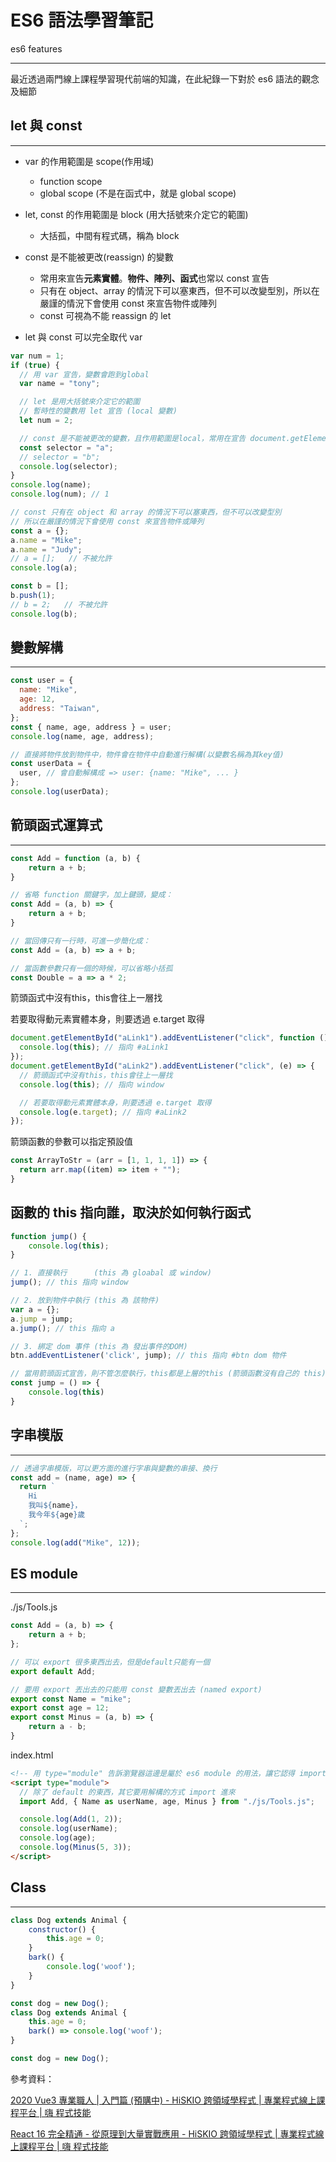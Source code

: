 # ES6 語法學習筆記


es6 features

<!--more-->

---

最近透過兩門線上課程學習現代前端的知識，在此紀錄一下對於 es6 語法的觀念及細節



## let 與 const

------

- var 的作用範圍是 scope(作用域)

  - function scope
  - global scope (不是在函式中，就是 global scope)

- let, const 的作用範圍是 block (用大括號來介定它的範圍)

  - 大括孤，中間有程式碼，稱為 block

- const 是不能被更改(reassign) 的變數

  - 常用來宣告**元素實體**。**物件、陣列、函式**也常以 const 宣告
  - 只有在 object、array 的情況下可以塞東西，但不可以改變型別，所以在嚴謹的情況下會使用 const 來宣告物件或陣列
  - const 可視為不能 reassign 的 let

- let 與 const 可以完全取代 var

```javascript
var num = 1;
if (true) {
  // 用 var 宣告，變數會跑到global
  var name = "tony";

  // let 是用大括號來介定它的範圍
  // 暫時性的變數用 let 宣告 (local 變數)
  let num = 2;

  // const 是不能被更改的變數，且作用範圍是local，常用在宣告 document.getElementById()
  const selector = "a";
  // selector = "b";
  console.log(selector);
}
console.log(name);
console.log(num); // 1

// const 只有在 object 和 array 的情況下可以塞東西，但不可以改變型別
// 所以在嚴謹的情況下會使用 const 來宣告物件或陣列
const a = {};
a.name = "Mike";
a.name = "Judy";
// a = [];   // 不被允許
console.log(a);

const b = [];
b.push(1);
// b = 2;   // 不被允許
console.log(b);
```

## 變數解構

------

```javascript
const user = {
  name: "Mike",
  age: 12,
  address: "Taiwan",
};
const { name, age, address } = user;
console.log(name, age, address);

// 直接將物件放到物件中，物件會在物件中自動進行解構(以變數名稱為其key值)
const userData = {
  user, // 會自動解構成 => user: {name: "Mike", ... }
};
console.log(userData);
```

## 箭頭函式運算式

------

```javascript
const Add = function (a, b) {
    return a + b;
}

// 省略 function 關鍵字，加上鍵頭，變成：
const Add = (a, b) => {
    return a + b;
}

// 當回傳只有一行時，可進一步簡化成：
const Add = (a, b) => a + b;

// 當函數參數只有一個的時候，可以省略小括孤
const Double = a => a * 2;
```

箭頭函式中沒有this，this會往上一層找

若要取得動元素實體本身，則要透過 e.target 取得

```javascript
document.getElementById("aLink1").addEventListener("click", function () {
  console.log(this); // 指向 #aLink1
});
document.getElementById("aLink2").addEventListener("click", (e) => {
  // 箭頭函式中沒有this，this會往上一層找
  console.log(this); // 指向 window

  // 若要取得動元素實體本身，則要透過 e.target 取得
  console.log(e.target); // 指向 #aLink2
});
```

箭頭函數的參數可以指定預設值

```javascript
const ArrayToStr = (arr = [1, 1, 1, 1]) => {
  return arr.map((item) => item + "");
}
```

## 函數的 this 指向誰，取決於如何執行函式

```javascript
function jump() {
    console.log(this);
}

// 1. 直接執行      (this 為 gloabal 或 window)
jump(); // this 指向 window

// 2. 放到物件中執行 (this 為 該物件)
var a = {};
a.jump = jump;
a.jump(); // this 指向 a

// 3. 綁定 dom 事件 (this 為 發出事件的DOM)
btn.addEventListener('click', jump); // this 指向 #btn dom 物件

// 當用箭頭函式宣告，則不管怎麼執行，this都是上層的this (箭頭函數沒有自己的 this)
const jump = () => {
    console.log(this)
}
```

## 字串模版

------

```javascript
// 透過字串模版，可以更方面的進行字串與變數的串接、換行
const add = (name, age) => {
  return `
    Hi
    我叫${name}，
    我今年${age}歲
  `;
};
console.log(add("Mike", 12));
```

## ES module

------

./js/Tools.js

```javascript
const Add = (a, b) => {
    return a + b;
};

// 可以 export 很多東西出去，但是default只能有一個
export default Add;

// 要用 export 丟出去的只能用 const 變數丟出去 (named export)
export const Name = "mike";
export const age = 12;
export const Minus = (a, b) => {
    return a - b;
}
```

index.html

```html
<!-- 用 type="module" 告訴瀏覽器這邊是屬於 es6 module 的用法，讓它認得 import 指令 -->
<script type="module">
  // 除了 default 的東西，其它要用解構的方式 import 進來
  import Add, { Name as userName, age, Minus } from "./js/Tools.js";

  console.log(Add(1, 2));
  console.log(userName);
  console.log(age);
  console.log(Minus(5, 3));
</script>
```

## Class

------

```javascript
class Dog extends Animal {
    constructor() {
        this.age = 0;
    }
    bark() {
        console.log('woof');
    }
}

const dog = new Dog();
class Dog extends Animal {
    this.age = 0;
    bark() => console.log('woof');
}

const dog = new Dog();
```



參考資料：

[2020 Vue3 專業職人 | 入門篇 (預購中) - HiSKIO 跨領域學程式 | 專業程式線上課程平台 | 嗨 程式技能](https://hiskio.com/courses/286/about)

[React 16 完全精通 - 從原理到大量實戰應用 - HiSKIO 跨領域學程式 | 專業程式線上課程平台 | 嗨 程式技能](https://hiskio.com/courses/215/about)
